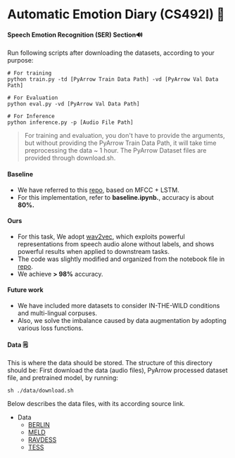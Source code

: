 # Automatic Emotion Diary (CS492I) 📖
#### Speech Emotion Recognition (SER) Section🔊


Run following scripts after downloading the datasets, according to your purpose:

```
# For training
python train.py -td [PyArrow Train Data Path] -vd [PyArrow Val Data Path]

# For Evaluation
python eval.py -vd [PyArrow Val Data Path]

# For Inference
python inference.py -p [Audio File Path]
```

> For training and evaluation, you don't have to provide the arguments, but without providing the PyArrow Train Data Path, it will take time preprocessing the data ~ 1 hour. The PyArrow Dataset files are provided through download.sh.

#### Baseline

- We have referred to this [repo](https://github.com/MeidanGR/SpeechEmotionRecognition_Realtime), based on MFCC + LSTM.
- For this implementation, refer to **baseline.ipynb.**, accuracy is about **80%.**

#### Ours

- For this task, We adopt [wav2vec](https://github.com/pytorch/fairseq/tree/main/examples/wav2vec), which exploits powerful representations from speech audio alone without labels, and shows powerful results when applied to downstream tasks.
- The code was slightly modified and organized from the notebook file in [repo](https://github.com/m3hrdadfi/soxan).
- We achieve **> 98%** accuracy.

#### Future work
- We have included more datasets to consider IN-THE-WILD conditions and multi-lingual corpuses.
- Also, we solve the imbalance caused by data augmentation by adopting various loss functions.


#### Data 🗒️
This is where the data should be stored. The structure of this directory should be:
First download the data (audio files), PyArrow processed dataset file, and pretrained model, by running:
```
sh ./data/download.sh
```


Below describes the data files, with its according source link.
- Data
     - [BERLIN](http://emodb.bilderbar.info/start.html)
     - [MELD](https://github.com/declare-lab/MELD)
     - [RAVDESS](https://zenodo.org/record/1188976)
     - [TESS](https://tspace.library.utoronto.ca/handle/1807/24487)


